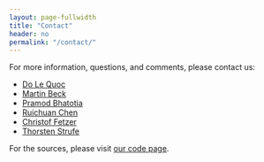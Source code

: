 ```yaml
---
layout: page-fullwidth
title: "Contact"
header: no
permalink: "/contact/"
---
```


For more information, questions, and comments, please contact us:

* [Do Le Quoc][1]
* [Martin Beck][2]
* [Pramod Bhatotia][3]
* [Ruichuan Chen][4]
* [Christof Fetzer][5]
* [Thorsten Strufe][6]

For the sources, please visit [our code page][7].


[1]: <do.le_quoc@tu-dresden.de>
[2]: <martin.Beck1@tu-dresden.de>
[3]: <pramod.bhatotia@ed.ac.uk>
[4]: <ruichuan.chen@gmail.com>
[5]: <christof.fetzer@tu-dresden.de>
[6]: <thorsten.strufe@tu-dresden.de>
[7]: https://bitbucket.org/lequocdo/privapprox
